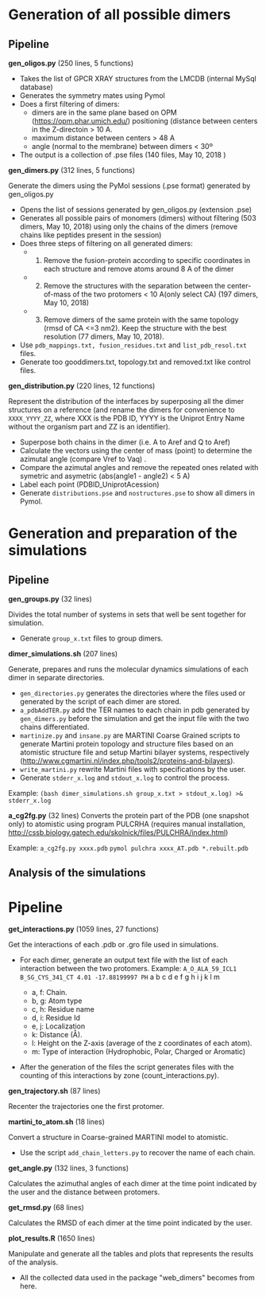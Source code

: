 # Generation of all possible dimers
## Pipeline

**gen_oligos.py** (250 lines, 5 functions)


- Takes the list of GPCR XRAY structures from the LMCDB (internal MySql database)
- Generates the symmetry mates using Pymol
- Does a first filtering of dimers:
  - dimers are in the same plane based on OPM (https://opm.phar.umich.edu/) positioning (distance between centers  in the Z-directoin > 10 A.
  - maximum distance between centers > 48 A
  - angle (normal to the membrane) between dimers < 30º
- The output is a collection of .pse files (140 files, May 10, 2018 )

**gen_dimers.py** (312 lines, 5 functions)

Generate the dimers using the PyMol sessions (.pse format) generated by gen_oligos.py


- Opens the list of sessions generated by gen_oligos.py (extension .pse)
- Generates all possible pairs of monomers (dimers) without filtering (503 dimers, May 10, 2018) using only the chains of the dimers (remove chains like peptides present in the session)  
- Does three steps of filtering on all generated dimers:
  - 1) Remove the fusion-protein according to specific coordinates in each structure and remove atoms around 8 A of the dimer 
  - 2) Remove the structures with the separation between the center-of-mass of the two protomers < 10 A(only select CA) (197 dimers, May 10, 2018)
  - 3) Remove dimers of the same protein with the same topology (rmsd of CA <=3 nm2). Keep the structure with the best resolution (77 dimers, May 10, 2018).
- Use `pdb_mappings.txt, fusion_residues.txt` and `list_pdb_resol.txt` files.
- Generate too gooddimers.txt, topology.txt and removed.txt like control files.

**gen_distribution.py** (220 lines, 12 functions)

Represent the distribution of the interfaces by superposing all the dimer structures on a reference (and rename the dimers for convenience to `XXXX_YYYY_ZZ`, where XXX is the PDB ID, YYYY is the Uniprot Entry Name without the organism part and ZZ is an identifier). 


- Superpose both chains in the dimer (i.e. A to Aref and Q to Aref) 
- Calculate the vectors using the center of mass (point) to determine the azimutal angle (compare Vref to Vaq) .
- Compare the azimutal angles and remove the repeated ones related with symetric and asymetric (abs(angle1 - angle2) < 5 A) 
- Label each point (PDBID_UniprotAcession) 
- Generate `distributions.pse` and `nostructures.pse` to show all dimers in Pymol.


# Generation and preparation of the simulations
## Pipeline

**gen_groups.py** (32 lines)

Divides the total number of systems in sets that well be sent together for simulation. 


- Generate `group_x.txt` files to group dimers.

**dimer_simulations.sh** (207 lines) 

Generate, prepares and runs the molecular dynamics simulations of each dimer in separate directories.


- `gen_directories.py` generates the directories where the files used or generated by the script of each dimer are stored.
- `a_pdbAddTER.py` add the TER names to each chain in pdb generated by `gen_dimers.py` before the simulation and get the input file with the two chains differentiated.
- `martinize.py` and `insane.py` are MARTINI Coarse Grained scripts to generate Martini protein topology and structure files based on an atomistic structure file and setup Martini bilayer systems, respectively (http://www.cgmartini.nl/index.php/tools2/proteins-and-bilayers).
- `write_martini.py` rewrite Martini files with specifications by the user.
- Generate `stderr_x.log` and `stdout_x.log` to control the process.

Example:
`(bash dimer_simulations.sh group_x.txt > stdout_x.log) >& stderr_x.log`

**a_cg2fg.py** (32 lines)
Converts the protein part of the PDB (one snapshot only) to atomistic using program PULCRHA (requires manual installation,  http://cssb.biology.gatech.edu/skolnick/files/PULCHRA/index.html)

Example:
`a_cg2fg.py xxxx.pdb` 
`pymol pulchra xxxx_AT.pdb *.rebuilt.pdb` 

## Analysis of the simulations
# Pipeline

**get_interactions.py** (1059 lines, 27 functions)

Get the interactions of each .pdb or .gro file used in simulations. 


- For each dimer, generate an output text file with the list of each interaction between the two protomers. Example:
      `A_O_ALA_59_ICL1 B_SG_CYS_341_CT 4.01 -17.88199997 PH` 
      a   b     c     d      e     f    g      h       i       j       k               l              m
  - a, f: Chain.
  - b, g: Atom type
  - c, h: Residue name
  - d, i: Residue Id
  - e, j:  Localization
  - k: Distance (Å).
  - l: Height on the Z-axis (average of the z coordinates of each atom).
  - m: Type of interaction (Hydrophobic, Polar, Charged or Aromatic) 
  
- After the generation of the files the script generates files with the counting of this interactions by zone (count_interactions.py).

**gen_trajectory.sh** (87 lines)

Recenter the trajectories one the first protomer.

**martini_to_atom.sh** (18 lines)

Convert a structure in Coarse-grained MARTINI model to atomistic. 

- Use the script `add_chain_letters.py` to recover the name of each chain. 

**get_angle.py** (132 lines, 3 functions)

Calculates the azimuthal angles of each dimer at the time point indicated by the user and the distance between protomers.

**get_rmsd.py** (68 lines)

Calculates the RMSD of each dimer at the time point indicated by the user.

**plot_results.R** (1650 lines) 

Manipulate and generate all the tables and plots that represents the results of the analysis. 

- All the collected data used in the package "web_dimers" becomes from here. 

